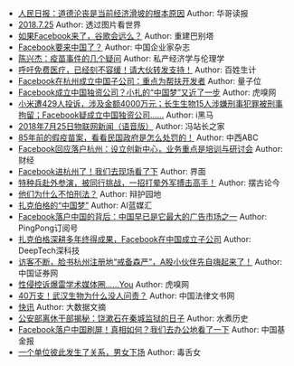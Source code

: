 - [人民日报：道德沦丧是当前经济滑坡的根本原因](http://wechatscope.jmsc.hku.hk:8000/html?fn=gh_7a402e27f818_2018-07-25_2649690702_mLcbkNY0di.y.tar.gz)
Author: 华哥读报
- [2018.7.25](http://wechatscope.jmsc.hku.hk:8000/html?fn=gh_cd7075f41e01_2018-07-25_2449961781_cLm37EgVrM.y.tar.gz)
Author: 透过图片看世界
- [如果Facebook来了，谷歌会远么？](http://wechatscope.jmsc.hku.hk:8000/html?fn=gh_1a48b0b9d1b0_2018-07-25_2649328873_ZGjrDCQa1I.y.tar.gz)
Author: 重建巴别塔
- [Facebook要来中国了？](http://wechatscope.jmsc.hku.hk:8000/html?fn=wxid_3544675449412_2018-07-25_2650425218_E7x95NOvwt.y.tar.gz)
Author: 中国企业家杂志
- [陈兴杰：疫苗事件的几个疑问](http://wechatscope.jmsc.hku.hk:8000/html?fn=gh_55caca37a5ce_2018-07-25_2650385603_bGHqFrxiY6.y.tar.gz)
Author: 私产经济学与伦理学
- [呼吁免费医疗，已经刻不容缓！请大伙转发支持！](http://wechatscope.jmsc.hku.hk:8000/html?fn=gh_ec9122b5999a_2018-07-25_2247485919_z679t8yThG.y.tar.gz)
Author: 百姓生计
- [Facebook在杭州成立中国子公司：重点为帮扶开发者](http://wechatscope.jmsc.hku.hk:8000/html?fn=gh_114e76fd6e5d_2018-07-25_2247501716_ePJk0dTlY7.y.tar.gz)
Author: 量子位
- [Facebook成立中国独资公司？小扎的“中国梦”又近了一步](http://wechatscope.jmsc.hku.hk:8000/html?fn=wxid_7620846208112_2018-07-25_2655548434_7Gti5b8En3.y.tar.gz)
Author: 虎嗅网
- [小米遭429人投诉，涉及金额4000万元；长生生物15人涉嫌刑事犯罪被刑事拘留；Facebook疑成立中国独资公司……](http://wechatscope.jmsc.hku.hk:8000/html?fn=wxid_2965349653612_2018-07-25_2651961087_T92QOC65zp.y.tar.gz)
Author: i黑马
- [2018年7月25日物联网新闻（语音版）](http://wechatscope.jmsc.hku.hk:8000/html?fn=gh_ba6105d7c051_2018-07-25_2652568897_joZM30GOY5.y.tar.gz)
Author: 冯站长之家
- [85年前的假疫苗案，看看民国政府是怎么处罚的！](http://wechatscope.jmsc.hku.hk:8000/html?fn=gh_fc276be154e5_2018-07-25_2247493317_ZrGLm9zja5.y.tar.gz)
Author: 中西ABC
- [Facebook回应落户杭州：设立创新中心，业务重点是培训与研讨会](http://wechatscope.jmsc.hku.hk:8000/html?fn=gh_cdc8f0652ff7_2018-07-25_2650389463_CQgVu3Fbar.y.tar.gz)
Author: 财经
- [Facebook进杭州了！我们去现场看了下](http://wechatscope.jmsc.hku.hk:8000/html?fn=gh_93119cc8064a_2018-07-25_2650441423_1lgq5RbErL.y.tar.gz)
Author: 界面
- [特种兵赴外参演，被同行挑战，一招打晕外军搏击高手！](http://wechatscope.jmsc.hku.hk:8000/html?fn=gh_957c1d902646_2018-07-25_2651872032_yLnkxfroIN.y.tar.gz)
Author: 摆古论今
- [他们为什么不怕刑法？](http://wechatscope.jmsc.hku.hk:8000/html?fn=gh_3d7d7b24f21b_2018-07-25_2651309523_JmYBSAIMR3.y.tar.gz)
Author: 辩护园地
- [扎克伯格的“中国梦”](http://wechatscope.jmsc.hku.hk:8000/html?fn=gh_58828820c375_2018-07-25_2653658678_9AopE1P5b0.y.tar.gz)
Author: AI蓝媒汇
- [Facebook落户中国的背后：中国早已是它最大的广告市场之一](http://wechatscope.jmsc.hku.hk:8000/html?fn=gh_b9a27e1f2f07_2018-07-25_2247486694_BtLlRTYU73.y.tar.gz)
Author: PingPong订阅号
- [扎克伯格深耕多年终得成果，Facebook在中国成立子公司](http://wechatscope.jmsc.hku.hk:8000/html?fn=gh_27c43c799b0c_2018-07-25_2649550827_0Mm5gEizh2.y.tar.gz)
Author: DeepTech深科技
- [访客不断，脸书杭州注册地“戒备森严”，A股小伙伴先自嗨起来了！](http://wechatscope.jmsc.hku.hk:8000/html?fn=gh_2791eb31fd41_2018-07-25_2651326761_TK9uhg0Z7m.y.tar.gz)
Author: 中国证券网
- [性侵控诉爆雷学术媒体圈……You](http://wechatscope.jmsc.hku.hk:8000/html?fn=wxid_7620846208112_2018-07-25_2655548479_VaWQEDF7t0.y.tar.gz)
Author: 虎嗅网
- [40万支！武汉生物为什么没人问责？](http://wechatscope.jmsc.hku.hk:8000/html?fn=gh_7fae7a18390f_2018-07-25_2651397112_jneksI73gP.y.tar.gz)
Author: 中国法律文书网
- [快讯](http://wechatscope.jmsc.hku.hk:8000/html?fn=gh_acb7ca9153bc_2018-07-25_2651661779_emcgwH0oKQ.y.tar.gz)
Author: 大数据文摘
- [公安部离休干部揭秘：饶漱石在秦城监狱的日子](http://wechatscope.jmsc.hku.hk:8000/html?fn=gh_b8e851bb117a_2018-07-25_2651702689_tkjbG1wEuS.y.tar.gz)
Author: 水煮历史
- [Facebook落户中国刷屏！真相如何？我们去办公地看了一下](http://wechatscope.jmsc.hku.hk:8000/html?fn=gh_a4a87df43a4c_2018-07-25_2655116646_OME0r2xZbh.y.tar.gz)
Author: 中国基金报
- [一个单位彼此发生了关系，男女下场](http://wechatscope.jmsc.hku.hk:8000/html?fn=gh_98589e99a248_2018-07-25_2676100499_0sJ6CGegP2.y.tar.gz)
Author: 毒舌女
